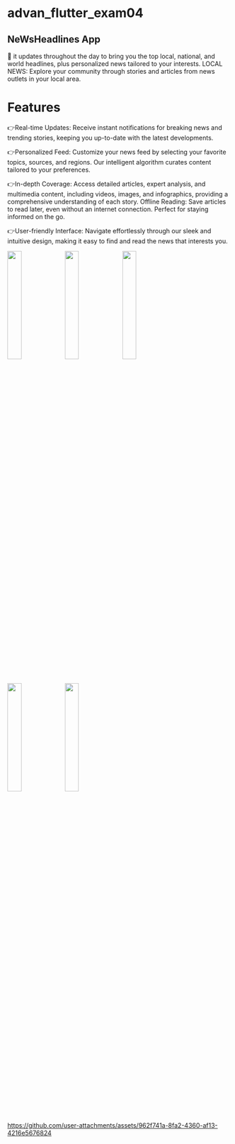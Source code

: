 # advan_flutter_exam04
## NeWsHeadlines App ##


💫 it updates throughout the day to bring you the top local, national, and world headlines, plus personalized news tailored to your interests. LOCAL NEWS: Explore your community through stories and articles from news outlets in your local area.

# Features
👉Real-time Updates:
  Receive instant notifications for breaking news and trending stories, keeping you up-to-date with the latest developments.

👉Personalized Feed:
Customize your news feed by selecting your favorite topics, sources, and regions. Our intelligent algorithm curates content tailored to your preferences.

👉In-depth Coverage:
Access detailed articles, expert analysis, and multimedia content, including videos, images, and infographics, providing a comprehensive understanding of each story.
Offline Reading:
Save articles to read later, even without an internet connection. Perfect for staying informed on the go.

👉User-friendly Interface:
Navigate effortlessly through our sleek and intuitive design, making it easy to find and read the news that interests you.


<img src="https://github.com/user-attachments/assets/b9c39128-be39-47c4-9b06-6bd32c8d5681" height =25% width =25%> 
<img src="(https://github.com/user-attachments/assets/f7977afb-263e-4103-bc30-d254c2a80816" height =25% width=25%>
<img src="https://github.com/user-attachments/assets/846f55c6-9f51-46f7-8d2f-bca86ed08129" heigth=25% width=25%>
<img src="https://github.com/user-attachments/assets/ecde2569-665c-4829-9265-4a1cdcd2b411"height=25% width=25%>
<img src="https://github.com/user-attachments/assets/cc910277-45b2-449e-b1b9-0577a554d82d"heght=25% width=25%>


https://github.com/user-attachments/assets/962f741a-8fa2-4360-af13-4216e5676824

